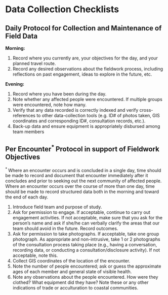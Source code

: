 # Data Collection Checklists

## Daily Protocol for Collection and Maintenance of Field Data

**Morning:**

1. Record where you currently are, your objectives for the day, and your planned travel route.
2. Record any desired observations about the fieldwork process, including reflections on past engagement, ideas to explore in the future, etc.

**Evening:**

1. Record where you have been during the day.
2. Note whether any affected people were encountered.  If multiple groups were encountered, note how many.
3. Verify that any data recorded is correctly indexed and verify cross-references to other data-collection tools (e.g. ID# of photos taken, GIS coordinates and corresponding ID#, consultation records, etc.).
4. Back-up data and ensure equipment is appropriately disbursed among team members


## Per Encounter<sup>* </sup> Protocol in support of Fieldwork Objectives

<sup>* </sup>Where an encounter occurs and is concluded in a single day, time should be made to record and document that encounter immediately after it concludes and prior to seeking out the next community of affected people.  Where an encounter occurs over the course of more than one day, time should be made to record structured data both in the morning and toward the end of each day.

1. Introduce field team and purpose of study.
2. Ask for permission to engage. If acceptable, continue to carry out engagement activities.  If not acceptable, make sure that you ask for the person’s name and ask if she/he can verbally clarify the areas that our team should avoid in the future.  Record outcomes.
3. Ask for permission to take photographs. If acceptable, take one group photograph.  As appropriate and non-intrusive, take 1 or 2 photographs of the consultation process taking place (e.g., having a conversation, recording data, or conducting a consultation/disclosure activity). If not acceptable, note this.
4. Collect GIS coordinates of the location of the encounter.
5. Note the number of people encountered; ask or guess the approximate ages of each member and general state of visible health.
6. Note any observations about the people encountered.  How were they clothed?  What equipment did they have? Note these or any other indications of trade or acculturation to coastal communities.
